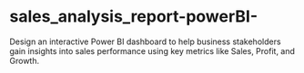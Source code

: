 # sales_analysis_report-powerBI-
Design an interactive Power BI dashboard to help business stakeholders gain insights into sales performance using key metrics like Sales, Profit, and Growth.
